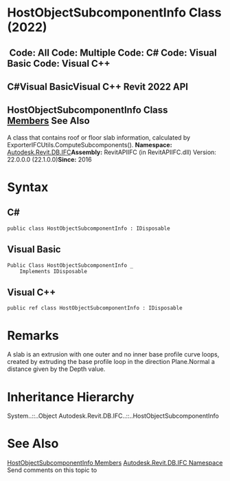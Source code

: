 # HostObjectSubcomponentInfo Class (2022)

﻿
 Code: All Code: Multiple Code: C# Code: Visual Basic Code: Visual C++   
---  
C#Visual BasicVisual C++
Revit 2022 API  
---  
HostObjectSubcomponentInfo Class  
[Members](206aed16-3102-7dfe-5937-1291450423ef.md "HostObjectSubcomponentInfo Members") See Also  
---  
A class that contains roof or floor slab information, calculated by ExporterIFCUtils.ComputeSubcomponents(). 
**Namespace:** [Autodesk.Revit.DB.IFC](b823fafb-1ba1-896b-4097-142c2817ce74.md "Autodesk.Revit.DB.IFC Namespace")**Assembly:** RevitAPIIFC (in RevitAPIIFC.dll) Version: 22.0.0.0 (22.1.0.0)**Since:** 2016 
# Syntax
C#  
---  
```text
public class HostObjectSubcomponentInfo : IDisposable
```
  
Visual Basic  
---  
```text
Public Class HostObjectSubcomponentInfo _
	Implements IDisposable
```
  
Visual C++  
---  
```text
public ref class HostObjectSubcomponentInfo : IDisposable
```
  
# Remarks
A slab is an extrusion with one outer and no inner base profile curve loops, created by extruding the base profile loop in the direction Plane.Normal a distance given by the Depth value. 
# Inheritance Hierarchy
System..::..Object Autodesk.Revit.DB.IFC..::..HostObjectSubcomponentInfo
# See Also
[HostObjectSubcomponentInfo Members](206aed16-3102-7dfe-5937-1291450423ef.md "HostObjectSubcomponentInfo Members")
[Autodesk.Revit.DB.IFC Namespace](b823fafb-1ba1-896b-4097-142c2817ce74.md "Autodesk.Revit.DB.IFC Namespace")
Send comments on this topic to 